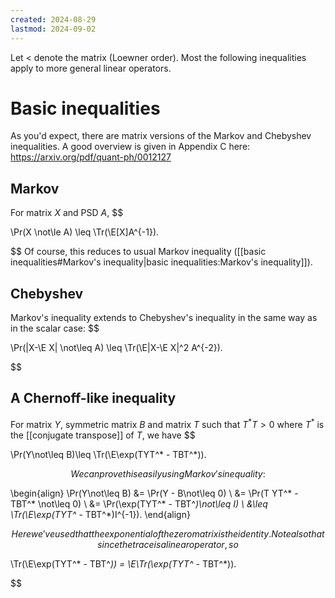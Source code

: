 ```yaml
---
created: 2024-08-29
lastmod: 2024-09-02
---
```

Let $<$ denote the matrix (Loewner order). Most the following inequalities apply to more general linear operators. 

# Basic inequalities 

As you'd expect, there are matrix versions of the Markov and Chebyshev inequalities. 
A good overview is given in Appendix C here: https://arxiv.org/pdf/quant-ph/0012127

## Markov 

For matrix $X$ and PSD $A$, 
$$

\Pr(X \not\le A) \leq \Tr(\E[X]A^{-1}).

$$
Of course, this reduces to usual  Markov inequality ([[basic inequalities#Markov's inequality|basic inequalities:Markov's inequality]]).  

## Chebyshev 

Markov's inequality extends to Chebyshev's inequality in the same way as in the scalar case: 
$$

\Pr(|X-\E X| \not\leq A) \leq \Tr(\E|X-\E X|^2 A^{-2}).

$$

## A Chernoff-like inequality 

For matrix $Y$, symmetric matrix $B$ and matrix $T$ such that $T^* T >0$ where $T^*$ is the [[conjugate transpose]] of $T$, we have 
$$

\Pr(Y\not\leq B)\leq \Tr(\E\exp(TYT^* - TBT^*)).

$$
We can prove this easily using Markov's inequality: 
$$

\begin{align}
\Pr(Y\not\leq B) &= \Pr(Y - B\not\leq 0) \\
&= \Pr(T YT^* - TBT^* \not\leq 0) \\
&= \Pr(\exp(TYT^* - TBT^*)\not\leq I) \\
&\leq \Tr(\E\exp(TYT^* - TBT^*)I^{-1}).
\end{align}

$$
Here we've used that the exponential of the zero matrix is the identity. Note also that since the trace is a linear operator, so 
$$

\Tr(\E\exp(TYT^* - TBT^*)) = \E\Tr(\exp(TYT^* - TBT^*)).

$$
